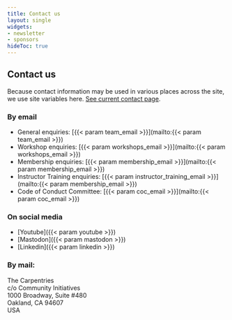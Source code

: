 ```yaml
---
title: Contact us
layout: single
widgets:
- newsletter
- sponsors
hideToc: true
---
```



## Contact us

Because contact information may be used in various places across the site, we use site variables here. [See current contact page](https://carpentries.org/contact/).


### By email 

* General enquiries: [{{< param team_email >}}](mailto:{{< param team_email >}})
* Workshop enquiries: [{{< param workshops_email >}}](mailto:{{< param workshops_email >}})
* Membership enquiries: [{{< param membership_email >}}](mailto:{{< param membership_email >}})
* Instructor Training enquiries: [{{< param instructor_training_email >}}](mailto:{{< param membership_email >}})
* Code of Conduct Committee: [{{< param coc_email >}}](mailto:{{< param coc_email >}})

### On social media

* [Youtube]({{< param youtube >}})
* [Mastodon]({{< param mastodon >}})
* [Linkedin]({{< param linkedin >}})


### By mail:

The Carpentries\
c/o Community Initiatives\
1000 Broadway, Suite #480\
Oakland, CA 94607\
USA
